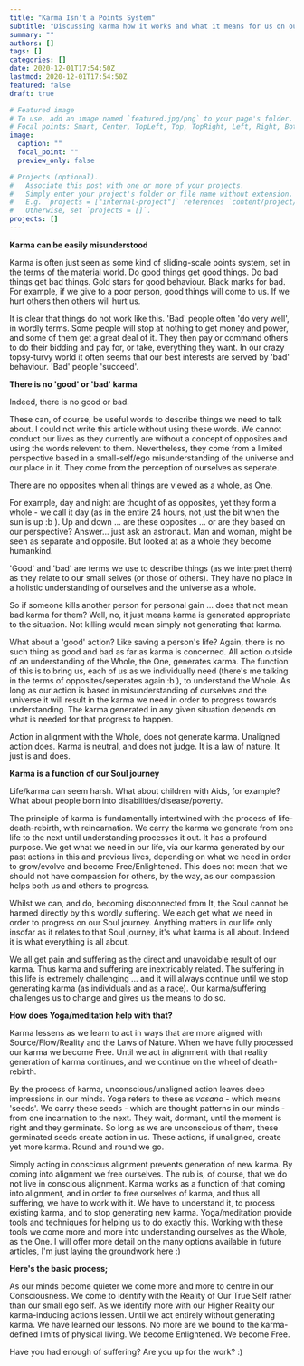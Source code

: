 ```yaml
---
title: "Karma Isn't a Points System"
subtitle: "Discussing karma how it works and what it means for us on our life journey"
summary: ""
authors: []
tags: []
categories: []
date: 2020-12-01T17:54:50Z
lastmod: 2020-12-01T17:54:50Z
featured: false
draft: true

# Featured image
# To use, add an image named `featured.jpg/png` to your page's folder.
# Focal points: Smart, Center, TopLeft, Top, TopRight, Left, Right, BottomLeft, Bottom, BottomRight.
image:
  caption: ""
  focal_point: ""
  preview_only: false

# Projects (optional).
#   Associate this post with one or more of your projects.
#   Simply enter your project's folder or file name without extension.
#   E.g. `projects = ["internal-project"]` references `content/project/deep-learning/index.md`.
#   Otherwise, set `projects = []`.
projects: []
---
```


**Karma can be easily misunderstood**

Karma is often just seen as some kind of sliding-scale points system, set in the terms of the material world.
Do good things get good things.
Do bad things get bad things.
Gold stars for good behaviour.
Black marks for bad.
For example, if we give to a poor person, good things will come to us.
If we hurt others then others will hurt us.

It is clear that things do not work like this.
'Bad' people often 'do very well', in wordly terms.
Some people will stop at nothing to get money and power, and some of them get a great deal of it.
They then pay or command others to do their bidding and pay for, or take, everything they want.
In our crazy topsy-turvy world it often seems that our best interests are served by 'bad' behaviour.
'Bad' people 'succeed'.

**There is no 'good' or 'bad' karma**


Indeed, there is no good or bad.

These can, of course, be useful words to describe things we need to talk about.
I could not write this article without using these words.
We cannot conduct our lives as they currently are without a concept of opposites and using the words relevent to them.
Nevertheless, they come from a limited perspective based in a small-self/ego misunderstanding of the universe and our place in it.
They come from the perception of ourselves as seperate.

There are no opposites when all things are viewed as a whole, as One.

For example, day and night are thought of as opposites, yet they form a whole - we call it day (as in the entire 24 hours, not just the bit when the sun is up :b ).
Up and down ... are these opposites ... or are they based on our perspective?
Answer... just ask an astronaut.
Man and woman, might be seen as separate and opposite.
But looked at as a whole they become humankind.

'Good' and 'bad' are terms we use to describe things (as we interpret them) as they relate to our small selves (or those of others).
They have no place in a holistic understanding of ourselves and the universe as a whole.

So if someone kills another person for personal gain ... does that not mean bad karma for them?
Well, no, it just means karma is generated appropriate to the situation.
Not killing would mean simply not generating that karma.

What about a 'good' action?
Like saving a person's life?
Again, there is no such thing as good and bad as far as karma is concerned.
All action outside of an understanding of the Whole, the One, generates karma.
The function of this is to bring us, each of us as we individually need (there's me talking in the terms of opposites/seperates again  :b ), to understand the Whole.
As long as our action is based in misunderstanding of ourselves and the universe it will result in the karma we need in order to progress towards understanding.
The karma generated in any given situation depends on what is needed for that progress to happen.

Action in alignment with the Whole, does not generate karma.
Unaligned action does.
Karma is neutral, and does not judge.
It is a law of nature.
It just is and does.

**Karma is a function of our Soul journey**

Life/karma can seem harsh.
What about children with Aids, for example?
What about people born into disabilities/disease/poverty.

The principle of karma is fundamentally intertwined with the process of life-death-rebirth, with reincarnation.
We carry the karma we generate from one life to the next until understanding processes it out.
It has a profound purpose.
We get what we need in our life, via our karma generated by our past actions in this and previous lives, depending on what we need in order to grow/evolve and become Free/Enlightened.
This does not mean that we should not have compassion for others, by the way, as our compassion helps both us and others to progress.

Whilst we can, and do, becoming disconnected from It, the Soul cannot be harmed directly by this wordly suffering.
We each get what we need in order to progress on our Soul journey.
Anything matters in our life only insofar as it relates to that Soul journey, it's what karma is all about.
Indeed it is what everything is all about.

We all get pain and suffering as the direct and unavoidable result of our karma.
Thus karma and suffering are inextricably related.
The suffering in this life is extremely challenging ... and it will always continue until we stop generating karma (as individuals and as a race).
Our karma/suffering challenges us to change and gives us the means to do so.

**How does Yoga/meditation help with that?**


Karma lessens as we learn to act in ways that are more aligned with Source/Flow/Reality and the Laws of Nature.
When we have fully processed our karma we become Free.
Until we act in alignment with that reality generation of karma continues, and we continue on the wheel of death-rebirth.

By the process of karma, unconscious/unaligned action leaves deep impressions in our minds.
Yoga refers to these as <em>vasana</em> - which means 'seeds'.
We carry these seeds - which are thought patterns in our minds - from one incarnation to the next.
They wait, dormant, until the moment is right and they germinate.
So long as we are unconscious of them, these germinated seeds create action in us.
These actions, if unaligned, create yet more karma.
Round and round we go.

Simply acting in conscious alignment prevents generation of new karma.
By coming into alignment we free ourselves.
The rub is, of course, that we do not live in conscious alignment.
Karma works as a function of that coming into alignment, and in order to free ourselves of karma, and thus all suffering, we have to work with it.
We have to understand it, to process existing karma, and to stop generating new karma.
Yoga/meditation provide tools and techniques for helping us to do exactly this.
Working with these tools we come more and more into understanding ourselves as the Whole, as the One.
I will offer more detail on the many options available in future articles, I'm just laying the groundwork here :)

**Here's the basic process;**

As our minds become quieter we come more and more to centre in our Consciousness.
We come to identify with the Reality of Our True Self rather than our small ego self.
As we identify more with our Higher Reality our karma-inducing actions lessen.
Until we act entirely without generating karma.
We have learned our lessons.
No more are we bound to the karma-defined limits of physical living.
We become Enlightened.
We become Free.

Have you had enough of suffering?
Are you up for the work?
:)
